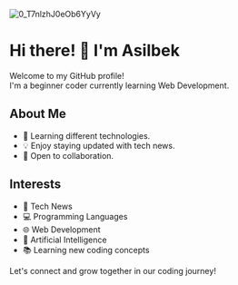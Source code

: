 ![0_T7nlzhJ0eOb6YyVy](https://github.com/AsilbekNosirov/AsilbekNosirov/assets/134529632/234bc473-d823-4ee9-95e9-85fa6cf9995a)

# Hi there! 👋 I'm Asilbek

Welcome to my GitHub profile! <br> I'm a beginner coder currently learning Web Development.

## About Me

- 🌱 Learning different technologies.
- 💡 Enjoy staying updated with tech news.
- 💼 Open to collaboration.

## Interests

- 📰 Tech News
- 💻 Programming Languages
- 🌐 Web Development
- 🤖 Artificial Intelligence
- 📚 Learning new coding concepts

Let's connect and grow together in our coding journey!


